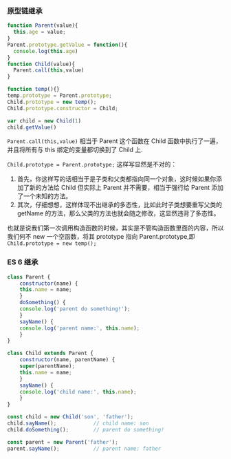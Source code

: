 ### 原型链继承

```js
function Parent(value){
  this.age = value;
}
Parent.prototype.getValue = function(){
  console.log(this.age)
}
function Child(value){
  Parent.call(this,value)
}

function temp(){}
temp.prototype = Parent.prototype;
Child.prototype = new temp();
Child.prototype.constructor = Child;

var child = new Child(1)
child.getValue()
```

`Parent.call(this,value)`
相当于 Parent 这个函数在 Child 函数中执行了一遍，并且将所有与 this 绑定的变量都切换到了 Child 上.

`Child.prototype = Parent.prototype;`
这样写显然是不对的：
1. 首先，你这样写的话相当于是子类和父类都指向同一个对象，这时候如果你添加了新的方法给 Child 但实际上 Parent 并不需要，相当于强行给 Parent 添加了一个未知的方法。
2. 其次，仔细想想，这样体现不出继承的多态性，比如此时子类想要重写父类的 getName 的方法，那么父类的方法也就会随之修改，这显然违背了多态性。

也就是说我们第一次调用构造函数的时候，其实是不管构造函数里面的内容，所以我们何不 new 一个空函数，将其 prototype 指向 Parent.prototype,即`Child.prototype = new temp();`

### ES 6 继承

```js
class Parent {
    constructor(name) {
	this.name = name;
    }
    doSomething() {
	console.log('parent do something!');
    }
    sayName() {
	console.log('parent name:', this.name);
    }
}

class Child extends Parent {
    constructor(name, parentName) {
	super(parentName);
	this.name = name;
    }
    sayName() {
 	console.log('child name:', this.name);
    }
}

const child = new Child('son', 'father');
child.sayName();            // child name: son
child.doSomething();        // parent do something!

const parent = new Parent('father');
parent.sayName();           // parent name: father
```


